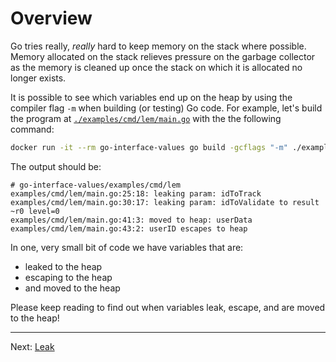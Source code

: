 # Overview

Go tries really, _really_ hard to keep memory on the stack where possible. Memory allocated on the stack relieves pressure on the garbage collector as the memory is cleaned up once the stack on which it is allocated no longer exists.

It is possible to see which variables end up on the heap by using the compiler flag `-m` when building (or testing) Go code. For example, let's build the program at [`./examples/cmd/lem/main.go`](../../examples/cmd/lem/main.go) with the the following command:

```bash
docker run -it --rm go-interface-values go build -gcflags "-m" ./examples/cmd/lem
```

The output should be:

```
# go-interface-values/examples/cmd/lem
examples/cmd/lem/main.go:25:18: leaking param: idToTrack
examples/cmd/lem/main.go:30:17: leaking param: idToValidate to result ~r0 level=0
examples/cmd/lem/main.go:41:3: moved to heap: userData
examples/cmd/lem/main.go:43:2: userID escapes to heap
```

In one, very small bit of code we have variables that are:

* leaked to the heap
* escaping to the heap
* and moved to the heap

Please keep reading to find out when variables leak, escape, and are moved to the heap!

---

Next: [Leak](./02-leak.md)
